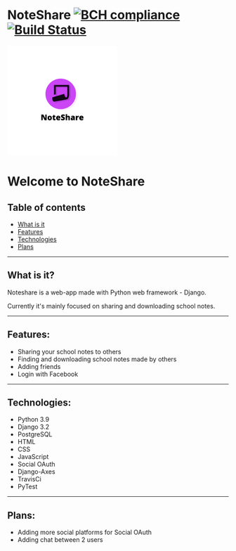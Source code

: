 # NoteShare [![BCH compliance](https://bettercodehub.com/edge/badge/NotSoYeezy/NoteShare?branch=master&token=13e5dd3ad8b0a2e9f42bdcf762202ca19eaaac9f)](https://bettercodehub.com/)[![Build Status](https://app.travis-ci.com/NotSoYeezy/NoteShare.svg?token=bQzNsgWxX2T1inAR7NVx&branch=master)](https://app.travis-ci.com/NotSoYeezy/NoteShare)

<img src="logo.png" width='250'>


# Welcome to NoteShare 

## Table of contents
* [What is it](#what-is-it?)
* [Features](#features)
* [Technologies](#technologies)
* [Plans](#plans)

--- 

## What is it?
Noteshare is a web-app made with Python web framework - Django.

Currently it's mainly focused on sharing and downloading school notes.

---

## Features:
- Sharing your school notes to others
- Finding and downloading school notes made by others
- Adding friends
- Login with Facebook

---

## Technologies:
- Python 3.9
- Django 3.2
- PostgreSQL
- HTML
- CSS
- JavaScript
- Social OAuth
- Django-Axes
- TravisCi
- PyTest

---

## Plans:
- Adding more social platforms for Social OAuth
- Adding chat between 2 users